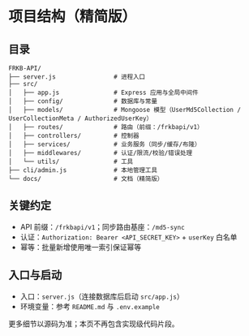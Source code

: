 # 项目结构（精简版）

## 目录
```
FRKB-API/
├── server.js                # 进程入口
├── src/
│   ├── app.js               # Express 应用与全局中间件
│   ├── config/              # 数据库与常量
│   ├── models/              # Mongoose 模型（UserMd5Collection / UserCollectionMeta / AuthorizedUserKey）
│   ├── routes/              # 路由（前缀：/frkbapi/v1）
│   ├── controllers/         # 控制器
│   ├── services/            # 业务服务（同步/缓存/布隆）
│   ├── middlewares/         # 认证/限流/校验/错误处理
│   └── utils/               # 工具
├── cli/admin.js             # 本地管理工具
└── docs/                    # 文档（精简版）
```

## 关键约定
- API 前缀：`/frkbapi/v1`；同步路由基座：`/md5-sync`
- 认证：`Authorization: Bearer <API_SECRET_KEY>` + `userKey` 白名单
- 幂等：批量新增使用唯一索引保证幂等

## 入口与启动
- 入口：`server.js`（连接数据库后启动 `src/app.js`）
- 环境变量：参考 `README.md` 与 `.env.example`

更多细节以源码为准；本页不再包含实现级代码片段。

